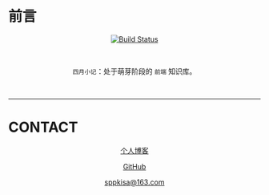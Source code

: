 # 前言

<div align="center">  


[![Build Status](https://travis-ci.org/crossoverJie/JCSprout.svg?branch=master)](https://github.com/sppkisa/siyue)


<br>


`四月小记`：处于萌芽阶段的 `前端` 知识库。

<br/>

</div>


----------


# CONTACT

<div align="center">

[个人博客](https://www.cnblogs.com/pp2018)

[GitHub](https://github.com/sppkisa "github")

[sppkisa@163.com](mailto:sppkisa@163.com)


</div>



